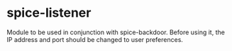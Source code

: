 # spice-listener
Module to be used in conjunction with spice-backdoor. 
Before using it, the IP address and port should be changed to user preferences.
